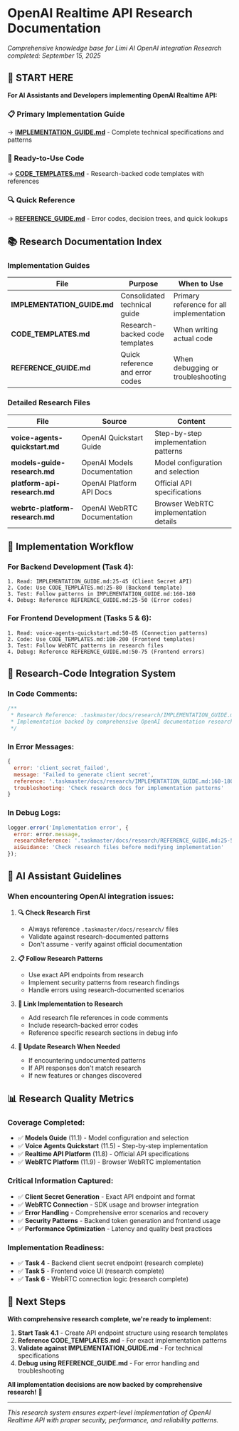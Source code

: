 # OpenAI Realtime API Research Documentation

*Comprehensive knowledge base for Limi AI OpenAI integration*
*Research completed: September 15, 2025*

## 🎯 **START HERE**

**For AI Assistants and Developers implementing OpenAI Realtime API:**

### **📋 Primary Implementation Guide**
→ **[IMPLEMENTATION_GUIDE.md](./IMPLEMENTATION_GUIDE.md)** - Complete technical specifications and patterns

### **🔧 Ready-to-Use Code**
→ **[CODE_TEMPLATES.md](./CODE_TEMPLATES.md)** - Research-backed code templates with references

### **🔍 Quick Reference**
→ **[REFERENCE_GUIDE.md](./REFERENCE_GUIDE.md)** - Error codes, decision trees, and quick lookups

## 📚 **Research Documentation Index**

### **Implementation Guides**
| File | Purpose | When to Use |
|------|---------|-------------|
| **IMPLEMENTATION_GUIDE.md** | Consolidated technical guide | Primary reference for all implementation |
| **CODE_TEMPLATES.md** | Research-backed code templates | When writing actual code |
| **REFERENCE_GUIDE.md** | Quick reference and error codes | When debugging or troubleshooting |

### **Detailed Research Files**
| File | Source | Content |
|------|--------|---------|
| **voice-agents-quickstart.md** | OpenAI Quickstart Guide | Step-by-step implementation patterns |
| **models-guide-research.md** | OpenAI Models Documentation | Model configuration and selection |
| **platform-api-research.md** | OpenAI Platform API Docs | Official API specifications |
| **webrtc-platform-research.md** | OpenAI WebRTC Documentation | Browser WebRTC implementation details |

## 🚀 **Implementation Workflow**

### **For Backend Development (Task 4):**
```
1. Read: IMPLEMENTATION_GUIDE.md:25-45 (Client Secret API)
2. Code: Use CODE_TEMPLATES.md:25-80 (Backend template)
3. Test: Follow patterns in IMPLEMENTATION_GUIDE.md:160-180
4. Debug: Reference REFERENCE_GUIDE.md:25-50 (Error codes)
```

### **For Frontend Development (Tasks 5 & 6):**
```
1. Read: voice-agents-quickstart.md:50-85 (Connection patterns)
2. Code: Use CODE_TEMPLATES.md:100-200 (Frontend templates)
3. Test: Follow WebRTC patterns in research files
4. Debug: Reference REFERENCE_GUIDE.md:50-75 (Frontend errors)
```

## 🔗 **Research-Code Integration System**

### **In Code Comments:**
```javascript
/**
 * Research Reference: .taskmaster/docs/research/IMPLEMENTATION_GUIDE.md:25-45
 * Implementation backed by comprehensive OpenAI documentation research
 */
```

### **In Error Messages:**
```javascript
{
  error: 'client_secret_failed',
  message: 'Failed to generate client secret',
  reference: '.taskmaster/docs/research/IMPLEMENTATION_GUIDE.md:160-180',
  troubleshooting: 'Check research docs for implementation patterns'
}
```

### **In Debug Logs:**
```javascript
logger.error('Implementation error', {
  error: error.message,
  researchReference: '.taskmaster/docs/research/REFERENCE_GUIDE.md:25-50',
  aiGuidance: 'Check research files before modifying implementation'
});
```

## 🧠 **AI Assistant Guidelines**

### **When encountering OpenAI integration issues:**

1. **🔍 Check Research First**
   - Always reference `.taskmaster/docs/research/` files
   - Validate against research-documented patterns
   - Don't assume - verify against official documentation

2. **📋 Follow Research Patterns**
   - Use exact API endpoints from research
   - Implement security patterns from research findings
   - Handle errors using research-documented scenarios

3. **🔗 Link Implementation to Research**
   - Add research file references in code comments
   - Include research-backed error codes
   - Reference specific research sections in debug info

4. **🔄 Update Research When Needed**
   - If encountering undocumented patterns
   - If API responses don't match research
   - If new features or changes discovered

## 📊 **Research Quality Metrics**

### **Coverage Completed:**
- ✅ **Models Guide** (11.1) - Model configuration and selection
- ✅ **Voice Agents Quickstart** (11.5) - Step-by-step implementation  
- ✅ **Realtime API Platform** (11.8) - Official API specifications
- ✅ **WebRTC Platform** (11.9) - Browser WebRTC implementation

### **Critical Information Captured:**
- ✅ **Client Secret Generation** - Exact API endpoint and format
- ✅ **WebRTC Connection** - SDK usage and browser integration
- ✅ **Error Handling** - Comprehensive error scenarios and recovery
- ✅ **Security Patterns** - Backend token generation and frontend usage
- ✅ **Performance Optimization** - Latency and quality best practices

### **Implementation Readiness:**
- ✅ **Task 4** - Backend client secret endpoint (research complete)
- ✅ **Task 5** - Frontend voice UI (research complete)
- ✅ **Task 6** - WebRTC connection logic (research complete)

## 🎯 **Next Steps**

**With comprehensive research complete, we're ready to implement:**

1. **Start Task 4.1** - Create API endpoint structure using research templates
2. **Reference CODE_TEMPLATES.md** - For exact implementation patterns
3. **Validate against IMPLEMENTATION_GUIDE.md** - For technical specifications
4. **Debug using REFERENCE_GUIDE.md** - For error handling and troubleshooting

**All implementation decisions are now backed by comprehensive research!** 🚀

---

*This research system ensures expert-level implementation of OpenAI Realtime API with proper security, performance, and reliability patterns.*
